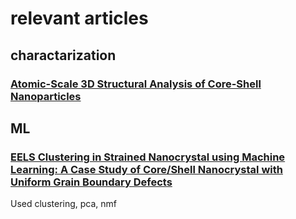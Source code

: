 # relevant articles

## charactarization 

### [Atomic-Scale 3D Structural Analysis of Core-Shell Nanoparticles](https://scholar.google.com/citations?view_op=view_citation&hl=en&user=h5MPYJAAAAAJ&cstart=20&pagesize=80&sortby=pubdate&citation_for_view=h5MPYJAAAAAJ:pQTOvowfQioC)


## ML

### [EELS Clustering in Strained Nanocrystal using Machine Learning: A Case Study of Core/Shell Nanocrystal with Uniform Grain Boundary Defects](https://academic.oup.com/mam/article/29/Supplement_1/1925/7228087)
Used clustering, pca, nmf